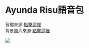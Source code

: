 # Ayunda Risu語音包
音檔來源:<a href="https://www.youtube.com/watch?v=7HmM31Pj8yo&list=PLHeIKIUgnbJC4yB7k1AygJa1bn-pY8owx&index=1">點擊這裡</a><br>
背景圖片來源:<a href="https://twitter.com/ayunda_risu/status/1386928068644671488?s=20">點擊這裡</a><br>

<img src="https://github.com/sky0966548546/AyundaRisuSound/blob/main/risu.png?raw=true"/>
